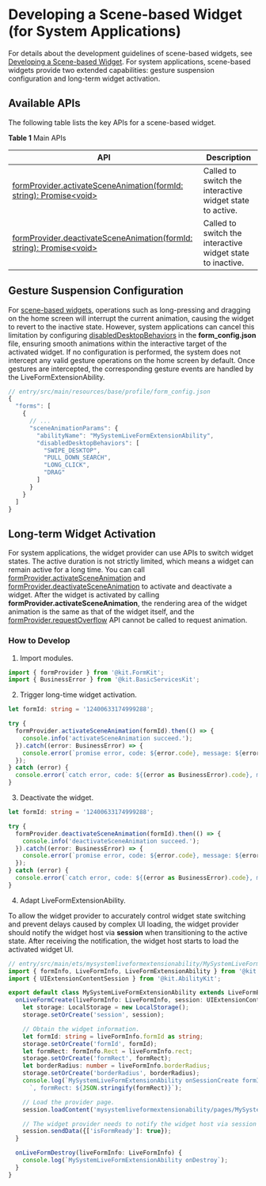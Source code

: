 # Developing a Scene-based Widget (for System Applications)

For details about the development guidelines of scene-based widgets, see [Developing a Scene-based Widget](arkts-ui-liveform-sceneanimation-development.md). For system applications, scene-based widgets provide two extended capabilities: gesture suspension configuration and long-term widget activation.

## Available APIs

The following table lists the key APIs for a scene-based widget.

**Table 1** Main APIs

| API                                                                                                                                                                      | Description                                                                                                                 |
|---------------------------------------------------------------------------------------------------------------------------------------------------------------------------|---------------------------------------------------------------------------------------------------------------------|
| [formProvider.activateSceneAnimation(formId: string): Promise&lt;void&gt;](../reference/apis-form-kit/js-apis-app-form-formProvider-sys.md#activatesceneanimation20)     | Called to switch the interactive widget state to active.|
| [formProvider.deactivateSceneAnimation(formId: string): Promise&lt;void&gt;](../reference/apis-form-kit/js-apis-app-form-formProvider-sys.md#deactivatesceneanimation20) | Called to switch the interactive widget state to inactive.|


## Gesture Suspension Configuration
For [scene-based widgets](arkts-ui-liveform-sceneanimation-overview.md), operations such as long-pressing and dragging on the home screen will interrupt the current animation, causing the widget to revert to the inactive state. However, system applications can cancel this limitation by configuring [disabledDesktopBehaviors](arkts-ui-widget-configuration.md#sceneanimationparams-field) in the **form_config.json** file, ensuring smooth animations within the interactive target of the activated widget.
If no configuration is performed, the system does not intercept any valid gesture operations on the home screen by default. Once gestures are intercepted, the corresponding gesture events are handled by the LiveFormExtensionAbility.

```ts
// entry/src/main/resources/base/profile/form_config.json
{
  "forms": [
    {
      // ...
      "sceneAnimationParams": {
        "abilityName": "MySystemLiveFormExtensionAbility",
        "disabledDesktopBehaviors": [
          "SWIPE_DESKTOP",
          "PULL_DOWN_SEARCH",
          "LONG_CLICK",
          "DRAG"
        ]
      }
    }
  ]
}
```

## Long-term Widget Activation

For system applications, the widget provider can use APIs to switch widget states. The active duration is not strictly limited, which means a widget can remain active for a long time. You can call [formProvider.activateSceneAnimation](../reference/apis-form-kit/js-apis-app-form-formProvider-sys.md#activatesceneanimation20) and [formProvider.deactivateSceneAnimation](../reference/apis-form-kit/js-apis-app-form-formProvider-sys.md#deactivatesceneanimation20) to activate and deactivate a widget.
After the widget is activated by calling **formProvider.activateSceneAnimation**, the rendering area of the widget animation is the same as that of the widget itself, and the [formProvider.requestOverflow](../reference/apis-form-kit/js-apis-app-form-formProvider.md#formproviderrequestoverflow20) API cannot be called to request animation.

### How to Develop
1. Import modules.

```ts
import { formProvider } from '@kit.FormKit';
import { BusinessError } from '@kit.BasicServicesKit';
```

2. Trigger long-time widget activation.

```ts
let formId: string = '12400633174999288';

try {
  formProvider.activateSceneAnimation(formId).then(() => {
    console.info('activateSceneAnimation succeed.');
  }).catch((error: BusinessError) => {
    console.error(`promise error, code: ${error.code}, message: ${error.message})`);
  });
} catch (error) {
  console.error(`catch error, code: ${(error as BusinessError).code}, message: ${(error as BusinessError).message})`);
}
```

3. Deactivate the widget.

```ts
let formId: string = '12400633174999288';

try {
  formProvider.deactivateSceneAnimation(formId).then(() => {
    console.info('deactivateSceneAnimation succeed.');
  }).catch((error: BusinessError) => {
    console.error(`promise error, code: ${error.code}, message: ${error.message})`);
  });
} catch (error) {
  console.error(`catch error, code: ${(error as BusinessError).code}, message: ${(error as BusinessError).message})`);
}
```

4. Adapt LiveFormExtensionAbility.

To allow the widget provider to accurately control widget state switching and prevent delays caused by complex UI loading, the widget provider should notify the widget host via **session** when transitioning to the active state. After receiving the notification, the widget host starts to load the activated widget UI.

```ts
// entry/src/main/ets/mysystemliveformextensionability/MySystemLiveFormExtensionAbility.ets 
import { formInfo, LiveFormInfo, LiveFormExtensionAbility } from '@kit.FormKit';
import { UIExtensionContentSession } from '@kit.AbilityKit';

export default class MySystemLiveFormExtensionAbility extends LiveFormExtensionAbility {
  onLiveFormCreate(liveFormInfo: LiveFormInfo, session: UIExtensionContentSession) {
    let storage: LocalStorage = new LocalStorage();
    storage.setOrCreate('session', session);

    // Obtain the widget information.
    let formId: string = liveFormInfo.formId as string;
    storage.setOrCreate('formId', formId);
    let formRect: formInfo.Rect = liveFormInfo.rect;
    storage.setOrCreate('formRect', formRect);
    let borderRadius: number = liveFormInfo.borderRadius;
    storage.setOrCreate('borderRadius', borderRadius);
    console.log(`MySystemLiveFormExtensionAbility onSessionCreate formId: ${formId}, borderRadius: ${borderRadius}` +
      `, formRect: ${JSON.stringify(formRect)}`);

    // Load the provider page.
    session.loadContent('mysystemliveformextensionability/pages/MySystemLiveFormPage', storage);

    // The widget provider needs to notify the widget host via session when the activated page is ready.
    session.sendData({['isFormReady']: true});
  }

  onLiveFormDestroy(liveFormInfo: LiveFormInfo) {
    console.log(`MySystemLiveFormExtensionAbility onDestroy`);
  }
}
```
